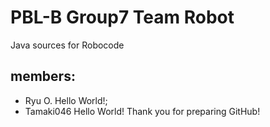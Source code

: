 # PBL-B Group7 Team Robot
Java sources for Robocode

## members:
- Ryu O. Hello World!;
- Tamaki046 Hello World! Thank you for preparing GitHub!